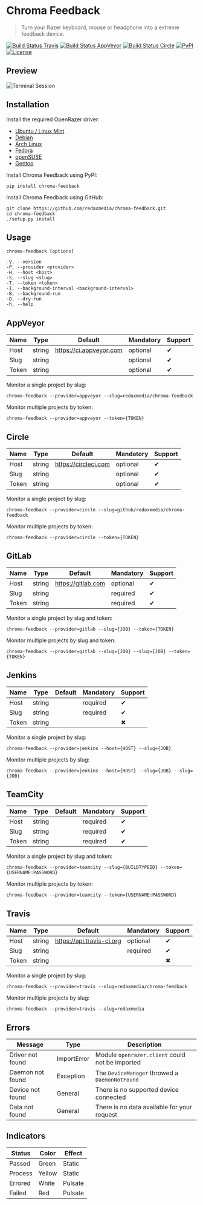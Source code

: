 Chroma Feedback
===============

> Turn your Razer keyboard, mouse or headphone into a extreme feedback device.

[![Build Status Travis](https://img.shields.io/travis/redaxmedia/chroma-feedback.svg)](https://travis-ci.org/redaxmedia/chroma-feedback)
[![Build Status AppVeyor](https://img.shields.io/appveyor/ci/redaxmedia/chroma-feedback.svg)](https://ci.appveyor.com/project/redaxmedia/chroma-feedback)
[![Build Status Circle](https://img.shields.io/circleci/project/github/redaxmedia/chroma-feedback.svg)](https://circleci.com/gh/redaxmedia/chroma-feedback)
[![PyPI](https://img.shields.io/pypi/v/chroma-feedback.svg)](https://pypi.org/project/chroma-feedback)
[![License](https://img.shields.io/pypi/l/chroma-feedback.svg)](https://pypi.org/project/chroma-feedback)


Preview
-------

![Terminal Session](https://cdn.rawgit.com/redaxmedia/media/master/chroma-feedback/terminal-session.svg)


Installation
------------

Install the required OpenRazer driver:

* [Ubuntu / Linux Mint](https://openrazer.github.io/#ubuntu)
* [Debian](https://openrazer.github.io/#debian)
* [Arch Linux](https://openrazer.github.io/#arch)
* [Fedora](https://openrazer.github.io/#fedora)
* [openSUSE](https://openrazer.github.io/#opensuse)
* [Gentoo](https://openrazer.github.io/#gentoo)

Install Chroma Feedback using PyPI:

```
pip install chroma-feedback
```

Install Chroma Feedback using GitHub:

```
git clone https://github.com/redaxmedia/chroma-feedback.git
cd chroma-feedback
./setup.py install
```


Usage
-----

```
chroma-feedback [options]

-V, --version
-P, --provider <provider>
-H, --host <host>
-S, --slug <slug>
-T, --token <token>
-I, --background-interval <background-interval>
-B, --background-run
-D, --dry-run
-h, --help
```


AppVeyor
--------

| Name  | Type   | Default                 | Mandatory | Support |
|-------|--------|-------------------------|-----------|---------|
| Host  | string | https://ci.appveyor.com | optional  | ✔       |
| Slug  | string |                         | optional  | ✔       |
| Token | string |                         | optional  | ✔       |

Monitor a single project by slug:

```
chroma-feedback --provider=appveyor --slug=redaxmedia/chroma-feedback
```

Monitor multiple projects by token:

```
chroma-feedback --provider=appveyor --token={TOKEN}
```


Circle
------

| Name  | Type   | Default              | Mandatory | Support |
|-------|--------|----------------------|-----------|---------|
| Host  | string | https://circleci.com | optional  | ✔       |
| Slug  | string |                      | optional  | ✔       |
| Token | string |                      | optional  | ✔       |

Monitor a single project by slug:

```
chroma-feedback --provider=circle --slug=github/redaxmedia/chroma-feedback
```

Monitor multiple projects by token:

```
chroma-feedback --provider=circle --token={TOKEN}
```


GitLab
------

| Name  | Type   | Default            | Mandatory | Support |
|-------|--------|--------------------|-----------|---------|
| Host  | string | https://gitlab.com | optional  | ✔       |
| Slug  | string |                    | required  | ✔       |
| Token | string |                    | required  | ✔       |

Monitor a single project by slug and token:

```
chroma-feedback --provider=gitlab --slug={JOB} --token={TOKEN}
```

Monitor multiple projects by slug and token:

```
chroma-feedback --provider=gitlab --slug={JOB} --slug={JOB} --token={TOKEN}
```


Jenkins
-------

| Name  | Type   | Default | Mandatory | Support |
|-------|--------|---------|-----------|---------|
| Host  | string |         | required  | ✔       |
| Slug  | string |         | required  | ✔       |
| Token | string |         |           | ✖       |

Monitor a single project by slug:

```
chroma-feedback --provider=jenkins --host={HOST} --slug={JOB}
```

Monitor multiple projects by slug:

```
chroma-feedback --provider=jenkins --host={HOST} --slug={JOB} --slug={JOB}
```


TeamCity
--------

| Name  | Type   | Default | Mandatory | Support |
|-------|--------|---------|-----------|---------|
| Host  | string |         | required  | ✔       |
| Slug  | string |         | required  | ✔       |
| Token | string |         | required  | ✔       |

Monitor a single project by slug and token:

```
chroma-feedback --provider=teamcity --slug={BUILDTYPEID} --token={USERNAME:PASSWORD}
```

Monitor multiple projects by token:

```
chroma-feedback --provider=teamcity --token={USERNAME:PASSWORD}
```


Travis
------

| Name  | Type   | Default                   | Mandatory | Support |
|-------|--------|---------------------------|-----------|---------|
| Host  | string | https://api.travis-ci.org | optional  | ✔       |
| Slug  | string |                           | required  | ✔       |
| Token | string |                           |           | ✖       |

Monitor a single project by slug:

```
chroma-feedback --provider=travis --slug=redaxmedia/chroma-feedback
```

Monitor multiple projects by slug:

```
chroma-feedback --provider=travis --slug=redaxmedia
```


Errors
------

| Message          | Type        | Description                                     |
|------------------|-------------|-------------------------------------------------|
| Driver not found | ImportError | Module `openrazer.client` could not be imported |
| Daemon not found | Exception   | The `DeviceManager` throwed a `DaemonNotFound`  |
| Device not found | General     | There is no supported device connected          |
| Data not found   | General     | There is no data available for your request     |


Indicators
----------

| Status  | Color  | Effect  |
|---------|--------|---------|
| Passed  | Green  | Static  |
| Process | Yellow | Static  |
| Errored | White  | Pulsate |
| Failed  | Red    | Pulsate |
